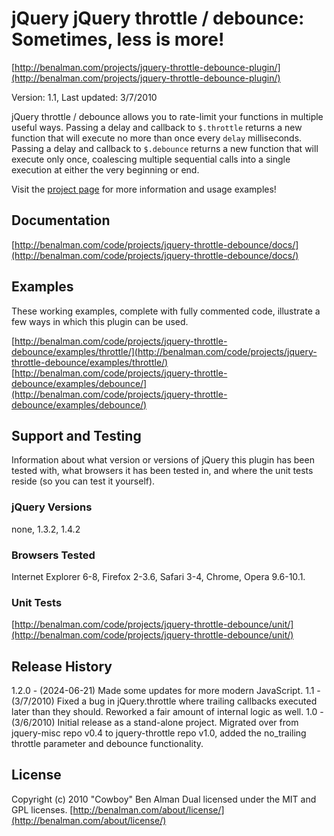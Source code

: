 # jQuery jQuery throttle / debounce: Sometimes, less is more! #
[http://benalman.com/projects/jquery-throttle-debounce-plugin/](http://benalman.com/projects/jquery-throttle-debounce-plugin/)

Version: 1.1, Last updated: 3/7/2010

jQuery throttle / debounce allows you to rate-limit your functions in multiple useful ways. Passing a delay and callback to `$.throttle` returns a new function that will execute no more than once every `delay` milliseconds. Passing a delay and callback to `$.debounce` returns a new function that will execute only once, coalescing multiple sequential calls into a single execution at either the very beginning or end.

Visit the [project page](http://benalman.com/projects/jquery-throttle-debounce-plugin/) for more information and usage examples!


## Documentation ##
[http://benalman.com/code/projects/jquery-throttle-debounce/docs/](http://benalman.com/code/projects/jquery-throttle-debounce/docs/)


## Examples ##
These working examples, complete with fully commented code, illustrate a few
ways in which this plugin can be used.

[http://benalman.com/code/projects/jquery-throttle-debounce/examples/throttle/](http://benalman.com/code/projects/jquery-throttle-debounce/examples/throttle/)
[http://benalman.com/code/projects/jquery-throttle-debounce/examples/debounce/](http://benalman.com/code/projects/jquery-throttle-debounce/examples/debounce/)

## Support and Testing ##
Information about what version or versions of jQuery this plugin has been
tested with, what browsers it has been tested in, and where the unit tests
reside (so you can test it yourself).

### jQuery Versions ###
none, 1.3.2, 1.4.2

### Browsers Tested ###
Internet Explorer 6-8, Firefox 2-3.6, Safari 3-4, Chrome, Opera 9.6-10.1.

### Unit Tests ###
[http://benalman.com/code/projects/jquery-throttle-debounce/unit/](http://benalman.com/code/projects/jquery-throttle-debounce/unit/)


## Release History ##

1.2.0 - (2024-06-21) Made some updates for more modern JavaScript.
1.1 - (3/7/2010) Fixed a bug in jQuery.throttle where trailing callbacks executed later than they should. Reworked a fair amount of internal logic as well.
1.0 - (3/6/2010) Initial release as a stand-alone project. Migrated over from jquery-misc repo v0.4 to jquery-throttle repo v1.0, added the no_trailing throttle parameter and debounce functionality.


## License ##
Copyright (c) 2010 "Cowboy" Ben Alman
Dual licensed under the MIT and GPL licenses.
[http://benalman.com/about/license/](http://benalman.com/about/license/)
